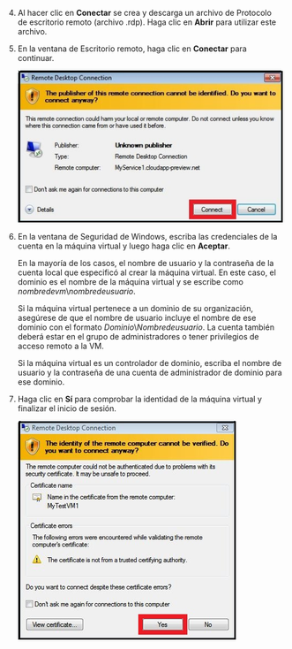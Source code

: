 <properties services="virtual-machines" title="How to Log on to a Virtual Machine Running Windows Server" authors="cynthn" solutions="" manager="timlt" editor="tysonn" />

4. Al hacer clic en **Conectar** se crea y descarga un archivo de Protocolo de escritorio remoto (archivo .rdp). Haga clic en **Abrir** para utilizar este archivo.

5. En la ventana de Escritorio remoto, haga clic en **Conectar** para continuar.

	![Continuar con la conexión](./media/virtual-machines-log-on-win-server/connectpublisher.png)

6. En la ventana de Seguridad de Windows, escriba las credenciales de la cuenta en la máquina virtual y luego haga clic en **Aceptar**.

 	En la mayoría de los casos, el nombre de usuario y la contraseña de la cuenta local que especificó al crear la máquina virtual. En este caso, el dominio es el nombre de la máquina virtual y se escribe como *nombredevm*&#92;*nombredeusuario*.
	
	Si la máquina virtual pertenece a un dominio de su organización, asegúrese de que el nombre de usuario incluye el nombre de ese dominio con el formato *Dominio*&#92;*Nombredeusuario*. La cuenta también deberá estar en el grupo de administradores o tener privilegios de acceso remoto a la VM.
	
	Si la máquina virtual es un controlador de dominio, escriba el nombre de usuario y la contraseña de una cuenta de administrador de dominio para ese dominio.

7.	Haga clic en **Sí** para comprobar la identidad de la máquina virtual y finalizar el inicio de sesión.

	![Verificar la identidad de la máquina](./media/virtual-machines-log-on-win-server/connectverify.png)

<!---HONumber=Oct15_HO3-->